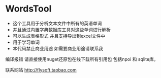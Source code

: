 # WordsTool
* 这个工具用于分析文本文件中所有的英语单词
* 并且通过内置字典数据库工具对这些单词进行解析
* 可以生成表格形式 并且支持导出到excel文件中
* 用于学习单词
* 本代码禁止商业用途 如需要商业用途请联系我

编译报错 请直接使用nuget还原包在线下载所有引用包 包括npoi 和 sqlite库。

联系网站 http://flysoft.taobao.com